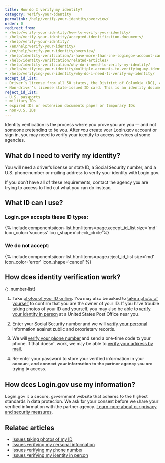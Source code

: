 ```yaml
---
title: How do I verify my identity?
category: verify-your-identity
permalink: /help/verify-your-identity/overview/
order: 0
redirect_from:
- /help/verify-your-identity/how-to-verify-your-identity/
- /help/verify-your-identity/accepted-identification-documents/
- /help/verify-your-identity/
- /en/help/verify-your-identity/
- /en/help/verify-your-identity/overview/
- /help/identity-verification/i-have-more-than-one-logingov-account-can-I-verify-my-identity-for-all-of-them/
- /help/identity-verification/related-articles/
- /help/identity-verification/why-do-i-need-to-verify-my-identity/
- /help/verifying-your-identity/multiple-accounts-to-verifying-my-identity-for/
- /help/verifying-your-identity/why-do-i-need-to-verify-my-identity/
accept_id_list:
- Driver’s license from all 50 states, the District of Columbia (DC), and other U.S. territories (Guam, U.S. Virgin Islands, American Samoa, Mariana Islands, and Puerto Rico).
- Non-driver’s license state-issued ID card. This is an identity document issued by the state, the District of Columbia (DC), or U.S. territory that asserts identity but does not give driving privileges.
reject_id_list:
- U.S. passports
- military IDs
- expired IDs or extension documents paper or temporary IDs
- non-U.S. IDs
---
```


Identity verification is the process where you prove you are you — and not someone pretending to be you. After [you create your Login.gov account](/create-an-account/) or sign in, you may need to verify your identity to access services at some agencies.

## What do I need to verify my identity?

You will need a driver’s license or state ID, a Social Security number, and a U.S. phone number or mailing address to verify your identity with Login.gov.

If you don’t have all of these requirements, contact the agency you are trying to access to find out what you can do instead.

## What ID can I use?

### Login.gov accepts these ID types:


{% include components/icon-list.html items=page.accept_id_list size='md' icon_color='success' icon_shape='check_circle'%}

### We do not accept:


{% include components/icon-list.html items=page.reject_id_list size='md' icon_color='error' icon_shape='cancel' %}

## How does identity verification work?


{: .number-list}

1. Take [photos of your ID online](/help/verify-your-identity/how-to-take-photos-to-verify-your-identity/). You may also be asked to [take a photo of yourself](/help/verify-your-identity/issues-taking-a-photo-of-myself/) to confirm that you are the owner of your ID. If you have trouble taking photos of your ID and yourself, you may also be able to [verify your identity in person](/help/verify-your-identity/verify-your-identity-in-person/) at a United States Post Office near you.

1. Enter your Social Security number and we will [verify your personal information](/help/verify-your-identity/issues-verifying-my-personal-information/) against public and proprietary records.

1. We will [verify your phone number](/help/verify-your-identity/phone-number/) and send a one-time code to your phone. If that doesn’t work, we may be able to [verify your address by mail](/help/verify-your-identity/verify-your-address-by-mail/).

1. Re-enter your password to store your verified information in your account, and connect your information to the partner agency you are trying to access.

## How does Login.gov use my information?

Login.gov is a secure, government website that adheres to the highest standards in data protection. We ask for your consent before we share your verified information with the partner agency. [Learn more about our privacy and security measures](/policy/).

## Related articles

* [Issues taking photos of my ID](/help/verify-your-identity/how-to-take-photos-to-verify-your-identity/)
* [Issues verifying my personal information](/help/verify-your-identity/issues-verifying-my-personal-information/)
* [Issues verifying my phone number](/help/verify-your-identity/phone-number/)
* [Issues verifying my identity in person](/help/verify-your-identity/verify-your-identity-in-person/)
